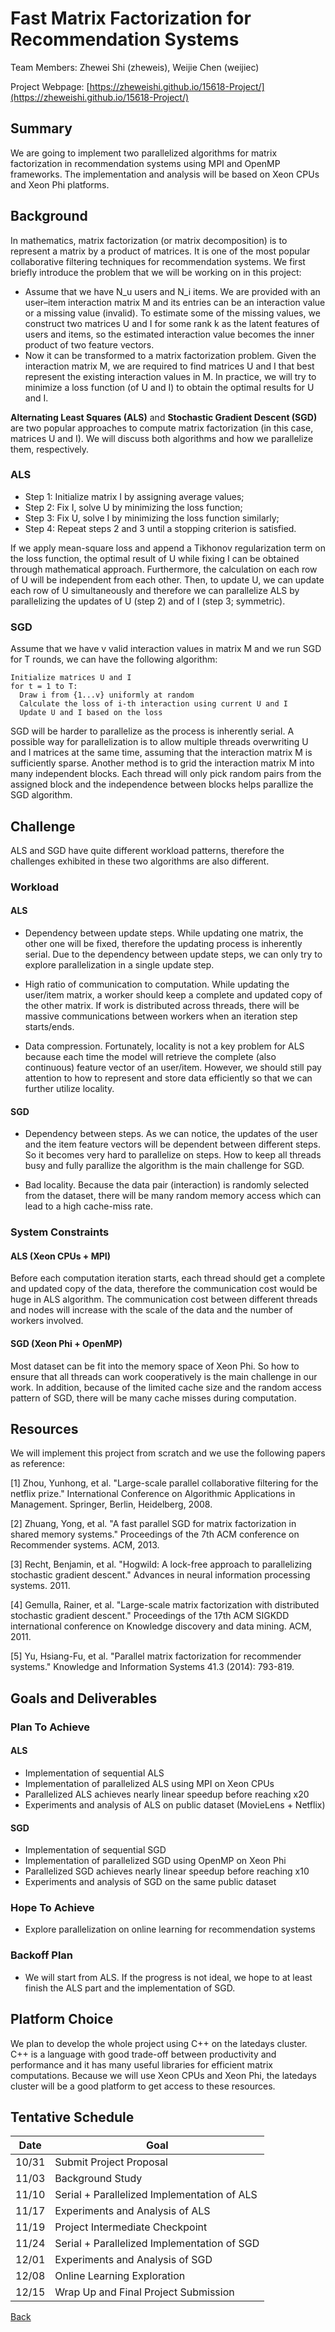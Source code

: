 # Fast Matrix Factorization for Recommendation Systems

Team Members: Zhewei Shi (zheweis), Weijie Chen (weijiec)

Project Webpage: [https://zheweishi.github.io/15618-Project/](https://zheweishi.github.io/15618-Project/)

## Summary
We are going to implement two parallelized algorithms for matrix factorization in recommendation systems using MPI and OpenMP frameworks. The implementation and analysis will be based on Xeon CPUs and Xeon Phi platforms.

## Background
In mathematics, matrix factorization (or matrix decomposition) is to represent a matrix by a product of matrices. It is one of the most popular collaborative filtering techniques for recommendation systems. We first briefly introduce the problem that we will be working on in this project:
* Assume that we have N_u users and N_i items. We are provided with an user–item interaction matrix M and its entries can be an interaction value or a missing value (invalid). To estimate some of the missing values, we construct two matrices U and I for some rank k as the latent features of users and items, so the estimated interaction value becomes the inner product of two feature vectors.
* Now it can be transformed to a matrix factorization problem. Given the interaction matrix M, we are required to find matrices U and I that best represent the existing interaction values in M. In practice, we will try to minimize a loss function (of U and I) to obtain the optimal results for U and I.

**Alternating Least Squares (ALS)** and **Stochastic Gradient Descent (SGD)** are two popular approaches to compute matrix factorization (in this case, matrices U and I). We will discuss both algorithms and how we parallelize them, respectively.

### ALS
* Step 1: Initialize matrix I by assigning average values;
* Step 2: Fix I, solve U by minimizing the loss function;
* Step 3: Fix U, solve I by minimizing the loss function similarly;
* Step 4: Repeat steps 2 and 3 until a stopping criterion is satisfied.

If we apply mean-square loss and append a Tikhonov regularization term on the loss function, the optimal result of U while fixing I can be obtained through mathematical approach. Furthermore, the calculation on each row of U will be independent from each other. Then, to update U, we can update each row of U simultaneously and therefore we can parallelize ALS by parallelizing the updates of U (step 2) and of I (step 3; symmetric).

### SGD
Assume that we have v valid interaction values in matrix M and we run SGD for T rounds, we can have the following algorithm:
```
Initialize matrices U and I
for t = 1 to T:
  Draw i from {1...v} uniformly at random
  Calculate the loss of i-th interaction using current U and I
  Update U and I based on the loss
```
SGD will be harder to parallelize as the process is inherently serial. A possible way for parallelization is to allow multiple threads overwriting U and I matrices at the same time, assuming that the interaction matrix M is sufficiently sparse. Another method is to grid the interaction matrix M into many independent blocks. Each thread will only pick random pairs from the assigned block and the independence between blocks helps parallize the SGD algorithm.

## Challenge
ALS and SGD have quite different workload patterns, therefore the challenges exhibited in these two algorithms are also different.

### Workload

#### ALS

- Dependency between update steps. While updating one matrix, the other one will be fixed, therefore the updating process is inherently serial. Due to the dependency between update steps, we can only try to explore parallelization in a single update step.

- High ratio of communication to computation. While updating the user/item matrix, a worker should keep a complete and updated copy of the other matrix. If work is distributed across threads, there will be massive communications between workers when an iteration step starts/ends.

- Data compression. Fortunately, locality is not a key problem for ALS because each time the model will retrieve the complete (also continuous) feature vector of an user/item. However, we should still pay attention to how to represent and store data efficiently so that we can further utilize locality.

#### SGD

- Dependency between steps. As we can notice, the updates of the user and the item feature vectors will be dependent between different steps. So it becomes very hard to parallelize on steps. How to keep all threads busy and fully parallize the algorithm is the main challenge for SGD.

- Bad locality. Because the data pair (interaction) is randomly selected from the dataset, there will be many random memory access which can lead to a high cache-miss rate.

### System Constraints

#### ALS (Xeon CPUs + MPI)

Before each computation iteration starts, each thread should get a complete and updated copy of the data, therefore the communication cost would be huge in ALS algorithm. The communication cost between different threads and nodes will increase with the scale of the data and the number of workers involved.

#### SGD (Xeon Phi + OpenMP)

Most dataset can be fit into the memory space of Xeon Phi. So how to ensure that all threads can work cooperatively is the main challenge in our work. In addition, because of the limited cache size and the random access pattern of SGD, there will be many cache misses during computation.

## Resources

We will implement this project from scratch and we use the following papers as reference:

[1] Zhou, Yunhong, et al. "Large-scale parallel collaborative filtering for the netflix prize." International Conference on Algorithmic Applications in Management. Springer, Berlin, Heidelberg, 2008.

[2] Zhuang, Yong, et al. "A fast parallel SGD for matrix factorization in shared memory systems." Proceedings of the 7th ACM conference on Recommender systems. ACM, 2013.

[3] Recht, Benjamin, et al. "Hogwild: A lock-free approach to parallelizing stochastic gradient descent." Advances in neural information processing systems. 2011.

[4] Gemulla, Rainer, et al. "Large-scale matrix factorization with distributed stochastic gradient descent." Proceedings of the 17th ACM SIGKDD international conference on Knowledge discovery and data mining. ACM, 2011.

[5] Yu, Hsiang-Fu, et al. "Parallel matrix factorization for recommender systems." Knowledge and Information Systems 41.3 (2014): 793-819.

## Goals and Deliverables

### Plan To Achieve

#### ALS
* Implementation of sequential ALS
* Implementation of parallelized ALS using MPI on Xeon CPUs
* Parallelized ALS achieves nearly linear speedup before reaching x20
* Experiments and analysis of ALS on public dataset (MovieLens + Netflix)

#### SGD
* Implementation of sequential SGD
* Implementation of parallelized SGD using OpenMP on Xeon Phi
* Parallelized SGD achieves nearly linear speedup before reaching x10
* Experiments and analysis of SGD on the same public dataset

### Hope To Achieve

* Explore parallelization on online learning for recommendation systems

### Backoff Plan

* We will start from ALS. If the progress is not ideal, we hope to at least finish the ALS part and the implementation of SGD.

## Platform Choice

We plan to develop the whole project using C++ on the latedays cluster. C++ is a language with good trade-off between productivity and performance and it has many useful libraries for efficient matrix computations. Because we will use Xeon CPUs and Xeon Phi, the latedays cluster will be a good platform to get access to these resources.

## Tentative Schedule

| Date | Goal |
|------|------|
|10/31 |Submit Project Proposal|
|11/03 |Background Study|
|11/10 |Serial + Parallelized Implementation of ALS|
|11/17 |Experiments and Analysis of ALS|
|11/19 |Project Intermediate Checkpoint|
|11/24 |Serial + Parallelized Implementation of SGD|
|12/01 |Experiments and Analysis of SGD|
|12/08 |Online Learning Exploration|
|12/15 |Wrap Up and Final Project Submission|

[Back](https://zheweishi.github.io/15618-Project/)
